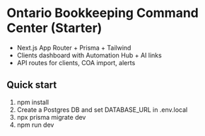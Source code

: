 # Ontario Bookkeeping Command Center (Starter)

- Next.js App Router + Prisma + Tailwind
- Clients dashboard with Automation Hub + AI links
- API routes for clients, COA import, alerts

## Quick start
1. npm install
2. Create a Postgres DB and set DATABASE_URL in .env.local
3. npx prisma migrate dev
4. npm run dev
